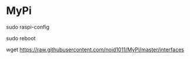 # MyPi

sudo raspi-config

sudo reboot

wget https://raw.githubusercontent.com/noid1011/MyPi/master/interfaces
